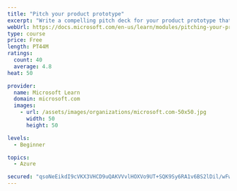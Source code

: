 ```yaml
---
title: "Pitch your product prototype"
excerpt: "Write a compelling pitch deck for your product prototype that will resonate with your audience and share the vision of your prototype."
webUrl: https://docs.microsoft.com/en-us/learn/modules/pitching-your-prototype/
type: course
price: Free
length: PT44M
ratings:
  count: 40
  average: 4.8
heat: 50

provider:
  name: Microsoft Learn
  domain: microsoft.com
  images:
    - url: /assets/images/organizations/microsoft.com-50x50.jpg
      width: 50
      height: 50

levels:
  - Beginner

topics:
  - Azure

secured: "qsoNeEikdI9cVKX3VHCD9uQAKVVvlHOXVo9UT+SQK9Sy6RA1v6BS2lDil/wFw5axYIhpRakmgmFr8WvntL3da399wMU7eTTsofbSb9wvTK4AZsl/hNA2A+apx4lLjSvR0cBQYcdCCYLrBKf34sQr39mLZSH+4eEfT0tMMhqwPOHGjaZZZKnbuDbzSKRCSH9GZuKWVFGY1MGph8mdEuX2uuIU+Z8vtXwA3suvwxzcLukYf3i72W3ergfFsSTac6KXWgp7pFYIEWqwRsV1ovD92/5BcybXBXeN/n8eYCKhhLw4+fZnzqZ5tcxUGsiHHZCy6dlyZ53jC+aAsnO9HB5KypDlD6fjeuXTxrq+ZOga6vGLPRx8pTHMKMrhUt6RJ6Bgl7cqULq+W1VrSxajVJbINaqWNYjcpGHteRnboEvncEE=;1AkimTQdXQx+r+qqD+OHpQ=="
---
```


